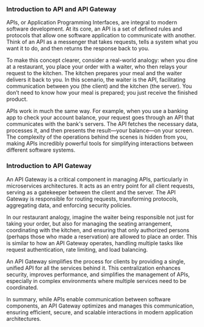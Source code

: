 ### Introduction to API and API Gateway

APIs, or Application Programming Interfaces, are integral to modern software development. At its core, an API is a set of defined rules and protocols that allow one software application to communicate with another. Think of an API as a messenger that takes requests, tells a system what you want it to do, and then returns the response back to you.

To make this concept clearer, consider a real-world analogy: when you dine at a restaurant, you place your order with a waiter, who then relays your request to the kitchen. The kitchen prepares your meal and the waiter delivers it back to you. In this scenario, the waiter is the API, facilitating communication between you (the client) and the kitchen (the server). You don’t need to know how your meal is prepared; you just receive the finished product.

APIs work in much the same way. For example, when you use a banking app to check your account balance, your request goes through an API that communicates with the bank's servers. The API fetches the necessary data, processes it, and then presents the result—your balance—on your screen. The complexity of the operations behind the scenes is hidden from you, making APIs incredibly powerful tools for simplifying interactions between different software systems.

### Introduction to API Gateway

An API Gateway is a critical component in managing APIs, particularly in microservices architectures. It acts as an entry point for all client requests, serving as a gatekeeper between the client and the server. The API Gateway is responsible for routing requests, transforming protocols, aggregating data, and enforcing security policies. 

In our restaurant analogy, imagine the waiter being responsible not just for taking your order, but also for managing the seating arrangement, coordinating with the kitchen, and ensuring that only authorized persons (perhaps those who made a reservation) are allowed to place an order. This is similar to how an API Gateway operates, handling multiple tasks like request authentication, rate limiting, and load balancing.

An API Gateway simplifies the process for clients by providing a single, unified API for all the services behind it. This centralization enhances security, improves performance, and simplifies the management of APIs, especially in complex environments where multiple services need to be coordinated. 

In summary, while APIs enable communication between software components, an API Gateway optimizes and manages this communication, ensuring efficient, secure, and scalable interactions in modern application architectures.

